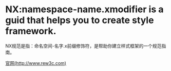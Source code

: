# NX:namespace-name.xmodifier is a guid that helps you to create style framework.

NX规范是指：命名空间-名字.x前缀修饰符，是帮助你建立样式框架的一个规范指南。

[官网(http://www.rew3c.com)](http://www.rew3c.com)
